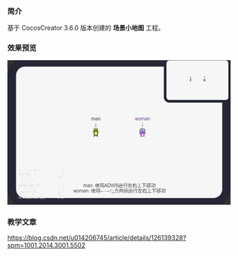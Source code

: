 ### 简介
基于 CocosCreator 3.6.0 版本创建的 **场景小地图** 工程。

### 效果预览
![image](../../../gif/202201/2022012031.gif)

### 教学文章
https://blog.csdn.net/u014206745/article/details/126139328?spm=1001.2014.3001.5502